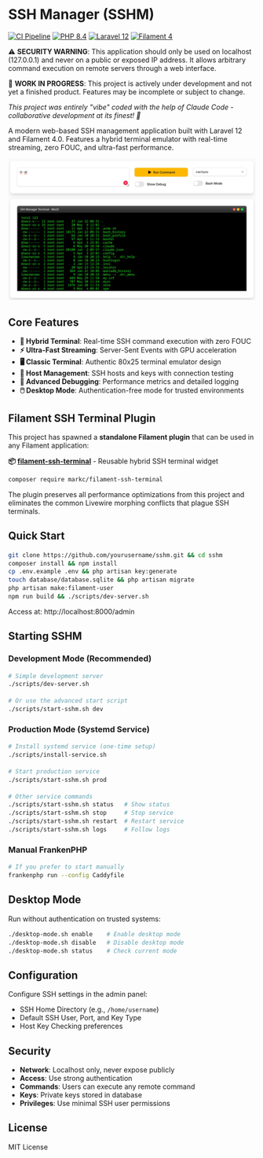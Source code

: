 # SSH Manager (SSHM)

[![CI Pipeline](https://github.com/markc/sshm/actions/workflows/ci.yml/badge.svg)](https://github.com/markc/sshm/actions/workflows/ci.yml)
[![PHP 8.4](https://img.shields.io/badge/PHP-8.4-777BB4.svg?style=flat&logo=php)](https://php.net)
[![Laravel 12](https://img.shields.io/badge/Laravel-12-FF2D20.svg?style=flat&logo=laravel)](https://laravel.com)
[![Filament 4](https://img.shields.io/badge/Filament-4.0-FFAA00.svg?style=flat&logo=filament)](https://filamentphp.com)

⚠️ **SECURITY WARNING**: This application should only be used on localhost (127.0.0.1) and never on a public or exposed IP address. It allows arbitrary command execution on remote servers through a web interface.

🚧 **WORK IN PROGRESS**: This project is actively under development and not yet a finished product. Features may be incomplete or subject to change.

*This project was entirely "vibe" coded with the help of Claude Code - collaborative development at its finest! 🤖*

A modern web-based SSH management application built with Laravel 12 and Filament 4.0. Features a hybrid terminal emulator with real-time streaming, zero FOUC, and ultra-fast performance.

![SSH Manager Terminal](public/img/20250624_SSH_Manager_Terminal.jpg)

## Core Features

- **🚀 Hybrid Terminal**: Real-time SSH command execution with zero FOUC
- **⚡ Ultra-Fast Streaming**: Server-Sent Events with GPU acceleration
- **🖥️ Classic Terminal**: Authentic 80x25 terminal emulator design
- **🔧 Host Management**: SSH hosts and keys with connection testing
- **🐛 Advanced Debugging**: Performance metrics and detailed logging
- **🖱️ Desktop Mode**: Authentication-free mode for trusted environments

## Filament SSH Terminal Plugin

This project has spawned a **standalone Filament plugin** that can be used in any Filament application:

**📦 [filament-ssh-terminal](https://github.com/markc/filament-ssh-terminal)** - Reusable hybrid SSH terminal widget

```bash
composer require markc/filament-ssh-terminal
```

The plugin preserves all performance optimizations from this project and eliminates the common Livewire morphing conflicts that plague SSH terminals.

## Quick Start

```bash
git clone https://github.com/yourusername/sshm.git && cd sshm
composer install && npm install
cp .env.example .env && php artisan key:generate
touch database/database.sqlite && php artisan migrate
php artisan make:filament-user
npm run build && ./scripts/dev-server.sh
```

Access at: http://localhost:8000/admin

## Starting SSHM

### Development Mode (Recommended)
```bash
# Simple development server
./scripts/dev-server.sh

# Or use the advanced start script
./scripts/start-sshm.sh dev
```

### Production Mode (Systemd Service)
```bash
# Install systemd service (one-time setup)
./scripts/install-service.sh

# Start production service
./scripts/start-sshm.sh prod

# Other service commands
./scripts/start-sshm.sh status   # Show status
./scripts/start-sshm.sh stop     # Stop service
./scripts/start-sshm.sh restart  # Restart service
./scripts/start-sshm.sh logs     # Follow logs
```

### Manual FrankenPHP
```bash
# If you prefer to start manually
frankenphp run --config Caddyfile
```

## Desktop Mode

Run without authentication on trusted systems:

```bash
./desktop-mode.sh enable    # Enable desktop mode
./desktop-mode.sh disable   # Disable desktop mode
./desktop-mode.sh status    # Check current mode
```

## Configuration

Configure SSH settings in the admin panel:
- SSH Home Directory (e.g., `/home/username`)
- Default SSH User, Port, and Key Type
- Host Key Checking preferences

## Security

- **Network**: Localhost only, never expose publicly
- **Access**: Use strong authentication
- **Commands**: Users can execute any remote command
- **Keys**: Private keys stored in database
- **Privileges**: Use minimal SSH user permissions

## License

MIT License